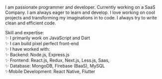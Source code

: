 I am passionate programmer and developer. Currently working on a SaaS Company. I am always eager to learn and develop. I love working on cool projects and transforming my imaginations in to code. I always try to write clean and efficient code.

Skill and expertise: 
<br>
✨ I primarily work on JavaScript and Dart
<br>
✨ I can build pixel perfect front-end
<br>
✨ I have worked with: 
<br>
 ✨ Backend:
 Node.js, 
 Express.js
 <br>
 ✨ Frontend:
 React.js, 
 Redux,
 Next.js,
 Less.js,
 Saas,
 <br>
 ✨ Database:
 MongoDB,
 Firebase (BaaS),
 MySQL
 <br>
 ✨Mobile Development:
 React Native,
 Flutter
